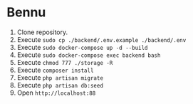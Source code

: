 # Bennu

1. Clone repository.
2. Execute `sudo cp ./backend/.env.example ./backend/.env`
3. Execute `sudo docker-compose up -d --build`
4. Execute `sudo docker-compose exec backend bash`
5. Execute `chmod 777 ./storage -R`
6. Execute `composer install`
7. Execute `php artisan migrate`
8. Execute `php artisan db:seed`
9. Open `http://localhost:88`